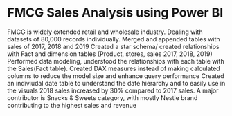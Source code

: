 # FMCG Sales Analysis using Power BI
FMCG is widely extended retail and wholesale industry.
Dealing with datasets of 80,000 records individually.
Merged and appended tables with sales of 2017, 2018 and 2019
Created a star schema/ created relationships with Fact and dimension tables (Product, stores, sales 2017, 2018, 2019)
Performed data modeling, understood the relationships with each table with the Sales(Fact table).
Created DAX measures instead of making calculated columns to reduce the model size and enhance query performance
Created an indiviudal date table to understand the date hierarchy and to easily use in the visuals
2018 sales increased by 30% compared to 2017 sales.
A major contributor is Snacks & Sweets category, with mostly Nestle brand contributing to the highest sales and revenue
